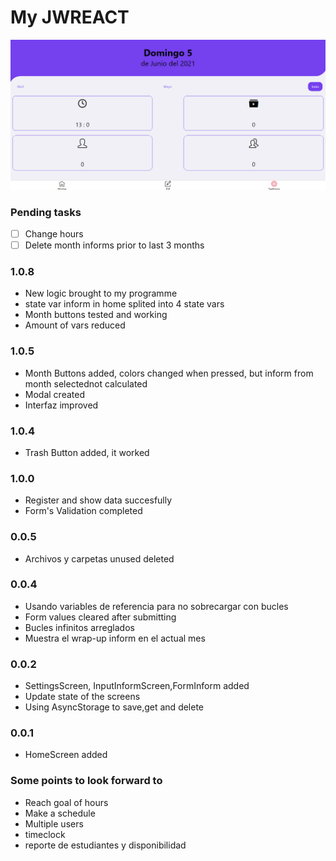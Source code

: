 # My JWREACT
![06-05-2021AD](/assets/screenshots/06-05-2021AD.png)
### Pending tasks
- [ ] Change hours
- [ ] Delete month informs prior to last 3 months

### 1.0.8
* New logic brought to my programme
* state var inform in home splited into 4 state vars
* Month buttons tested and working
* Amount of vars reduced 

### 1.0.5
* Month Buttons added, colors changed when pressed, but inform from month selectednot calculated
* Modal created
* Interfaz improved

### 1.0.4
* Trash Button added, it worked

### 1.0.0
* Register and show data succesfully
* Form's Validation completed

### 0.0.5
* Archivos y carpetas unused deleted

### 0.0.4
* Usando variables de referencia para no sobrecargar con bucles
* Form values cleared after submitting
* Bucles infinitos arreglados
* Muestra el wrap-up inform en el actual mes

### 0.0.2
* SettingsScreen, InputInformScreen,FormInform added
* Update state of the screens
* Using AsyncStorage to save,get and delete

### 0.0.1
* HomeScreen added

### Some points to look forward to

* Reach goal of hours
* Make a schedule
* Multiple users
* timeclock
* reporte de estudiantes y disponibilidad
